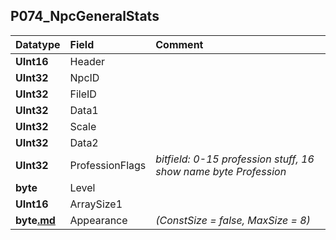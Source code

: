 ## P074\_NpcGeneralStats ##
| **Datatype** | **Field** | **Comment** |
|:-------------|:----------|:------------|
| **UInt16** | Header |  |
| **UInt32** | NpcID |  |
| **UInt32** | FileID |  |
| **UInt32** | Data1 |  |
| **UInt32** | Scale |  |
| **UInt32** | Data2 |  |
| **UInt32** | ProfessionFlags | _bitfield: 0-15 profession stuff, 16 show name byte Profession_  |
| **byte** | Level |  |
| **UInt16** | ArraySize1 |  |
| **byte[.md](.md)** | Appearance | _(ConstSize = false, MaxSize = 8)_ |